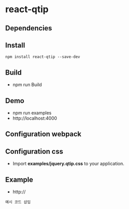 # react-qtip

## Dependencies

## Install

```
npm install react-qtip --save-dev
```

## Build
- npm run Build

## Demo
- npm run examples
- http://localhost:4000

## Configuration webpack

## Configuration css
- Import **examples/jquery.qtip.css** to your application.

## Example
- http://

```
예시 코드 삽입
```
